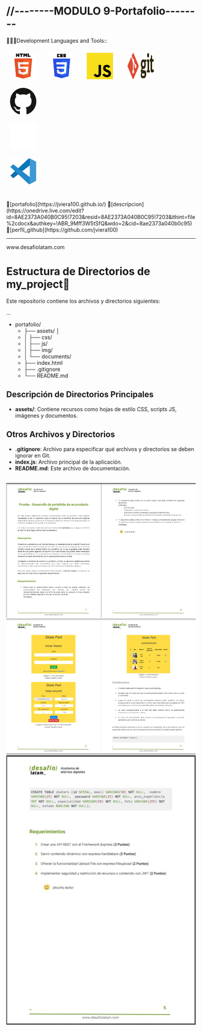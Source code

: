# //--------MODULO 9-Portafolio--------
 👨🏽‍💻Development Languages and Tools::
   
<img width="70px" 
    height="70px" 
    style="margin: 10px"
    src="./assets/img/html.svg"> &nbsp;
<img width="70px" 
    height="70px" 
    style="margin: 10px"
    src="./assets/img/css.svg"> &nbsp;
<img width="70px" 
    height="70px" 
    style="margin: 10px"
    src="./assets/img/javascript.svg"> &nbsp; &nbsp;
    <img width="70px" 
    height="70px" 
    style="margin: 10px"
    src="./assets/img/git.svg"> &nbsp; &nbsp;
    <img width="70px" 
    height="70px" 
    style="margin: 10px"
    src="./assets/img/github-icon-1.svg"> &nbsp; &nbsp;    
    <img width="70px" 
    height="70px" 
    style="margin: 10px"
    src="./assets/img/toptal-logo-wordmark.svg"> &nbsp; &nbsp;  
    <img width="70px" 
    height="70px" 
    style="margin: 10px"
    src="./assets/img/visual-studio-code-1.svg"> &nbsp; &nbsp; 
    

<br>
🚀[portafolio](https://jviera100.github.io/)
🚀[descripcion](https://onedrive.live.com/edit?id=8AE2373A040B0C95!7203&resid=8AE2373A040B0C95!7203&ithint=file%2cdocx&authkey=!ABR_9Mff3W5tSfQ&wdo=2&cid=8ae2373a040b0c95)
🚀[perfil_github](https://github.com/jviera100)
<br>
<hr>
www.desafiolatam.com
<br> 

# Estructura de Directorios de my_project🚀

Este repositorio contiene los archivos y directorios siguientes:

...

- portafolio/
  - ├── assets/ │   
  - │   ├── css/
  - │   ├── js/
  - │   ├── img/
  - │   └── documents/
  - ├── index.html
  - ├── .gitignore
  - └── README.md


## Descripción de Directorios Principales

- **assets/**: Contiene recursos como hojas de estilo CSS, scripts JS, imágenes y documentos.

## Otros Archivos y Directorios

- **.gitignore**: Archivo para especificar qué archivos y directorios se deben ignorar en Git.
- **index.js**: Archivo principal de la aplicación.
- **README.md**: Este archivo de documentación.

<br>
<img src="./assets/img/1.jpg" alt="">
<img src="./assets/img/2.jpg" alt="">
<img src="./assets/img/3.jpg" alt="">